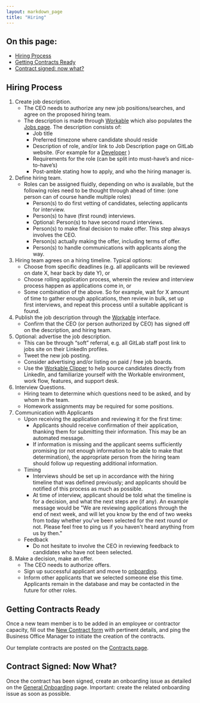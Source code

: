 ```yaml
---
layout: markdown_page
title: "Hiring"
---
```

## On this page:
* [Hiring Process](#hiring-process)
* [Getting Contracts Ready](#prep-contracts)
* [Contract signed: now what?](#move-to-onboarding)


## Hiring Process<a name="hiring-process"></a>

1. Create job description.
    * The CEO needs to authorize any new job positions/searches, and agree on the proposed hiring team.
    * The description is made through [Workable](https://gitlab.workable.com/backend) 
    which also populates the [Jobs page](https://about.gitlab.com/jobs). The description consists of:
      * Job title
      * Preferred timezone where candidate should reside
      * Description of role, and/or link to Job Description page on GitLab website. (For example for a [Developer](https://about.gitlab.com/jobs/developer) )
      * Requirements for the role (can be split into must-have’s and nice-to-have’s)
      * Post-amble stating how to apply, and who the hiring manager is.
1. Define hiring team.
    * Roles can be assigned fluidly, depending on who is available, but the following roles need
    to be thought through ahead of time: (one person can of course handle multiple roles)
      * Person(s) to do first vetting of candidates, selecting applicants for interview.
      * Person(s) to have (first round) interviews.
      * Optional: Person(s) to have second round interviews.
      * Person(s) to make final decision to make offer. This step always involves the CEO.
      * Person(s) actually making the offer, including terms of offer.
      * Person(s) to handle communications with applicants along the way.
1. Hiring team agrees on a hiring timeline. Typical options:
    * Choose from specific deadlines (e.g. all applicants will be reviewed on date X, hear back by date Y), or
    * Choose rolling application process, wherein the review and interview process  happen as applications come in, or
    * Some combination of the above. So for example, wait for X amount of time 
    to gather enough applications, then review in bulk, set up first interviews, 
    and repeat this process until a suitable applicant is found.
1. Publish the job description through the [Workable](https://gitlab.workable.com/backend) interface.
    * Confirm that the CEO (or person authorized by CEO) has signed off on the description, and hiring team.
1. Optional: advertise the job description.
    * This can be through “soft” referral, e.g. all GitLab staff post link to jobs site on their LinkedIn profiles.
    * Tweet the new job posting.
    * Consider advertising and/or listing on paid / free job boards.
    * Use the [Workable Clipper](http://resources.workable.com/the-workable-clipper) to help source candidates directly from LinkedIn, and  familiarize yourself with the Workable environment, work flow, features, and support desk.
1. Interview Questions.
    * Hiring team to determine which questions need to be asked, and by whom in the team.
    * Homework assignments may be required for some positions.
1. Communication with Applicants
    * Upon receiving the application and reviewing it for the first time:
      * Applicants should receive confirmation of their application, thanking 
      them for submitting their information. This may be an automated message.
      * If information is missing and the applicant seems sufficiently promising 
      (or not enough information to be able to make that determination), the appropriate person from the hiring team should follow up requesting additional information.
    * Timing
      * Interviews should be set up in accordance with the hiring timeline that 
      was defined previously; and applicants should be notified of this process as much as possible.
      * At time of interview, applicant should be told what the timeline is for 
      a decision, and what the next steps are (if any). An example message would 
      be "We are reviewing applications through the end of next week, and will let 
      you know by the end of two weeks from today whether you've been selected for 
      the next round or not. Please feel free to ping us if you haven't heard anything from us by then."
    * Feedback
      * Do not hesitate to involve the CEO in reviewing feedback to candidates who have not been selected.
1. Make a decision, make an offer.
    * The CEO needs to authorize offers.
    * Sign up successful applicant and move to [onboarding](https://about.gitlab.com/handbook/general-onboarding).
    * Inform other applicants that we selected someone else this time. Applicants remain in the database and may be contacted in the future for other roles.
    
    
## Getting Contracts Ready<a name="prep-contracts"></a>
Once a new team member is to be added in an employee or contractor capacity, 
fill out the [New Contract form](https://docs.google.com/a/gitlab.com/forms/d/1Cthnkdj_23ev_u7LT01wv5dZYAZKm20vp5JmzT3ECqE/viewform) 
with pertinent details, and ping the Business Office Manager to initiate the creation of the contracts.  

Our template contracts are posted on the [Contracts page](https://about.gitlab.com/handbook/contracts).

## Contract Signed: Now What?<a name="move-to-onboarding"></a>
Once the contract has been signed, create an onboarding issue as detailed on the 
[General Onboarding](https://about.gitlab.com/handbook/general-onboarding/) page. Important: create the related
onboarding issue as soon as possible.